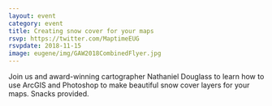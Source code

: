 ```yaml
---
layout: event
category: event
title: Creating snow cover for your maps
rsvp: https://twitter.com/MaptimeEUG
rsvpdate: 2018-11-15
image: eugene/img/GAW2018CombinedFlyer.jpg
---
```


Join us and award-winning cartographer Nathaniel Douglass to learn how to use ArcGIS and Photoshop to make beautiful snow cover layers for your maps. Snacks provided.

